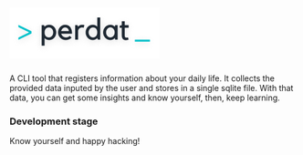 ![perdat](https://github.com/Ocelani/perdat/blob/master/assets/perdat_light.png?raw=true)
=================

A CLI tool that registers information about your daily life.
It collects the provided data inputed by the user and stores in a single sqlite file.
With that data, you can get some insights and know yourself, then, keep learning.

### Development stage

Know yourself and happy hacking!
